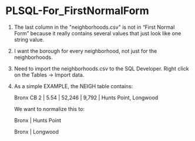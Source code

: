 # PLSQL-For_FirstNormalForm



1. The last column in the "neighborhoods.csv" is not in “First Normal Form” because it really contains several values that just look like    one string value.
2. I want the borough for every neighborhood, not just for the neighborhoods.

3. Need to import the neighborhoods.csv to the SQL Developer. Right click on the Tables -> Import data.


4. As a simple EXAMPLE, the NEIGH table contains:
  
   Bronx CB 2 | 5.54 | 52,246 | 9,792 | Hunts Point, Longwood

   We want to normalize this to:
   
   Bronx | Hunts Point
   
   Bronx | Longwood



